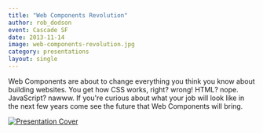 ```yaml
---
title: "Web Components Revolution"
author: rob_dodson
event: Cascade SF
date: 2013-11-14
image: web-components-revolution.jpg
category: presentations
layout: single
---
```


Web Components are about to change everything you think you know about building websites. You get how CSS works, right? wrong! HTML? nope. JavaScript? nawww. If you're curious about what your job will look like in the next few years come see the future that Web Components will bring.

<!-- Read more -->

<a href="http://robdodson.me/webcomponents-cascade">
    <img src="../../img/stories/web-components-revolution-cover.jpg" alt="Presentation Cover">
</a>

